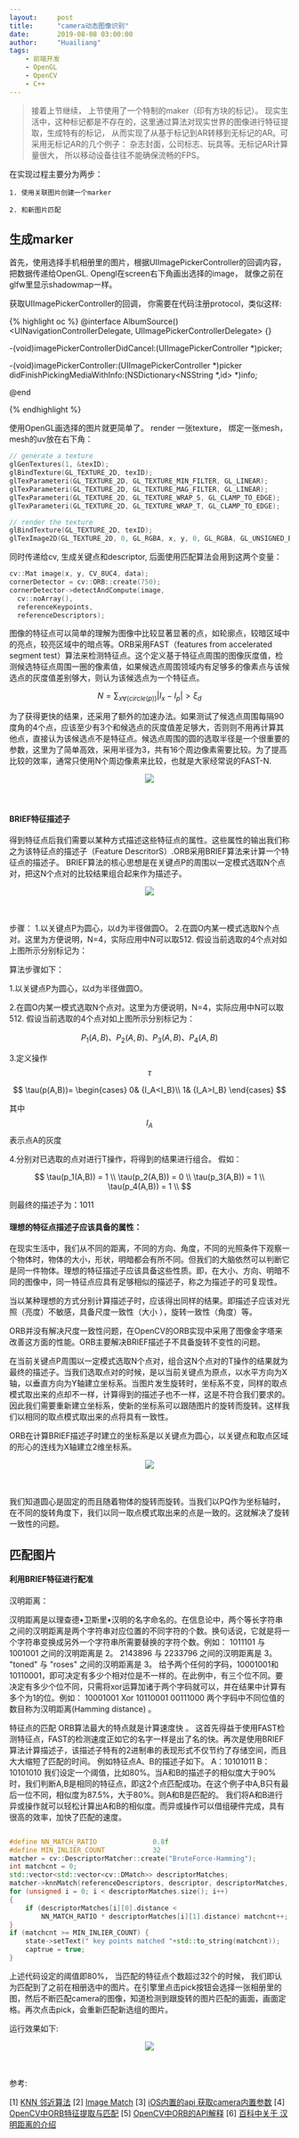 ```yaml
---
layout:     post
title:      "camera动态图像识别"
date:       2019-08-08 03:00:00
author:     "Huailiang"
tags:
    - 前端开发
    - OpenGL
    - OpenCV
    - C++
---
```




> 接着上节继续， 上节使用了一个特制的maker（印有方块的标记）。 现实生活中，这种标记都是不存在的，这里通过算法对现实世界的图像进行特征提取，生成特有的标记， 从而实现了从基于标记到AR转移到无标记的AR。可采用无标记AR的几个例子： 杂志封面，公司标志、玩具等。无标记AR计算量很大， 所以移动设备往往不能确保流畅的FPS。 

在实现过程主要分为两步：

```
1. 使用关联图片创建一个marker

2. 和新图片匹配
```

## 生成marker


首先，使用选择手机相册里的图片，根据UIImagePickerController的回调内容，把数据传递给OpenGL. Opengl在screen右下角画出选择的image， 就像之前在glfw里显示shadowmap一样。

获取UIImagePickerController的回调， 你需要在代码注册protocol，类似这样:

{% highlight oc %}
@interface AlbumSource() <UINavigationControllerDelegate, UIImagePickerControllerDelegate>
{}

-(void)imagePickerControllerDidCancel:(UIImagePickerController *)picker;

-(void)imagePickerController:(UIImagePickerController *)picker
 didFinishPickingMediaWithInfo:(NSDictionary<NSString *,id> *)info;

@end

{% endhighlight %}



使用OpenGL画选择的图片就更简单了。 render 一张texture， 绑定一张mesh， mesh的uv放在右下角：

```cpp
// generate a texture
glGenTextures(1, &texID);
glBindTexture(GL_TEXTURE_2D, texID);
glTexParameteri(GL_TEXTURE_2D, GL_TEXTURE_MIN_FILTER, GL_LINEAR);
glTexParameteri(GL_TEXTURE_2D, GL_TEXTURE_MAG_FILTER, GL_LINEAR);
glTexParameteri(GL_TEXTURE_2D, GL_TEXTURE_WRAP_S, GL_CLAMP_TO_EDGE);
glTexParameteri(GL_TEXTURE_2D, GL_TEXTURE_WRAP_T, GL_CLAMP_TO_EDGE);

// render the texture
glBindTexture(GL_TEXTURE_2D, texID);
glTexImage2D(GL_TEXTURE_2D, 0, GL_RGBA, x, y, 0, GL_RGBA, GL_UNSIGNED_BYTE, data);
```

同时传递给cv, 生成关键点和descriptor, 后面使用匹配算法会用到这两个变量：

```cpp
cv::Mat image(x, y, CV_8UC4, data);
cornerDetector = cv::ORB::create(750);
cornerDetector->detectAndCompute(image, 
  cv::noArray(), 
  referenceKeypoints, 
  referenceDescriptors);
```

图像的特征点可以简单的理解为图像中比较显著显著的点，如轮廓点，较暗区域中的亮点，较亮区域中的暗点等。ORB采用FAST（features from accelerated segment test）算法来检测特征点。这个定义基于特征点周围的图像灰度值，检测候选特征点周围一圈的像素值，如果候选点周围领域内有足够多的像素点与该候选点的灰度值差别够大，则认为该候选点为一个特征点。


$$ N =  \sum_{x∀(circle(p))}| I_x - I_p | > \xi_d $$

为了获得更快的结果，还采用了额外的加速办法。如果测试了候选点周围每隔90度角的4个点，应该至少有3个和候选点的灰度值差足够大，否则则不用再计算其他点，直接认为该候选点不是特征点。候选点周围的圆的选取半径是一个很重要的参数，这里为了简单高效，采用半径为3，共有16个周边像素需要比较。为了提高比较的效率，通常只使用N个周边像素来比较，也就是大家经常说的FAST-N.


<center><img src="/img/post-vr/vr1.png" /></center><br><br>



#### BRIEF特征描述子


得到特征点后我们需要以某种方式描述这些特征点的属性。这些属性的输出我们称之为该特征点的描述子（Feature DescritorS）.ORB采用BRIEF算法来计算一个特征点的描述子。
BRIEF算法的核心思想是在关键点P的周围以一定模式选取N个点对，把这N个点对的比较结果组合起来作为描述子。

<center><img src="/img/post-vr/vr9.png" /></center><br><br>

步骤：
1.以关键点P为圆心，以d为半径做圆O。
2.在圆O内某一模式选取N个点对。这里为方便说明，N=4，实际应用中N可以取512.
假设当前选取的4个点对如上图所示分别标记为：


算法步骤如下：

1.以关键点P为圆心，以d为半径做圆O。

2.在圆O内某一模式选取N个点对。这里为方便说明，N=4，实际应用中N可以取512. 假设当前选取的4个点对如上图所示分别标记为：

$$  P_1(A,B)、 P_2(A,B)、 P_3(A,B)、 P_4(A,B) $$

3.定义操作 $$\tau$$

$$
\tau(p(A,B))=
\begin{cases}
0& {I_A<I_B}\\
1& {I_A>I_B}
\end{cases}
$$

其中$$ I_A $$ 表示点A的灰度


4.分别对已选取的点对进行T操作，将得到的结果进行组合。 假如：

$$
\tau(p_1(A,B)) = 1 \\
\tau(p_2(A,B)) = 0 \\
\tau(p_3(A,B)) = 1 \\
\tau(p_4(A,B)) = 1 \\
$$

则最终的描述子为：1011


#### 理想的特征点描述子应该具备的属性：

在现实生活中，我们从不同的距离，不同的方向、角度，不同的光照条件下观察一个物体时，物体的大小，形状，明暗都会有所不同。但我们的大脑依然可以判断它是同一件物体。理想的特征描述子应该具备这些性质。即，在大小、方向、明暗不同的图像中，同一特征点应具有足够相似的描述子，称之为描述子的可复现性。

当以某种理想的方式分别计算描述子时，应该得出同样的结果。即描述子应该对光照（亮度）不敏感，具备尺度一致性（大小 ），旋转一致性（角度）等。

ORB并没有解决尺度一致性问题，在OpenCV的ORB实现中采用了图像金字塔来改善这方面的性能。ORB主要解决BRIEF描述子不具备旋转不变性的问题。

在当前关键点P周围以一定模式选取N个点对，组合这N个点对的T操作的结果就为最终的描述子。当我们选取点对的时候，是以当前关键点为原点，以水平方向为X轴，以垂直方向为Y轴建立坐标系。当图片发生旋转时，坐标系不变，同样的取点模式取出来的点却不一样，计算得到的描述子也不一样，这是不符合我们要求的。因此我们需要重新建立坐标系，使新的坐标系可以跟随图片的旋转而旋转。这样我们以相同的取点模式取出来的点将具有一致性。


ORB在计算BRIEF描述子时建立的坐标系是以关键点为圆心，以关键点和取点区域的形心的连线为X轴建立2维坐标系。

<center><img src="/img/post-vr/vr10.png" /></center><br><br>

我们知道圆心是固定的而且随着物体的旋转而旋转。当我们以PQ作为坐标轴时，在不同的旋转角度下，我们以同一取点模式取出来的点是一致的。这就解决了旋转一致性的问题。

## 匹配图片

#### 利用BRIEF特征进行配准

汉明距离：

汉明距离是以理查德•卫斯里•汉明的名字命名的。在信息论中，两个等长字符串之间的汉明距离是两个字符串对应位置的不同字符的个数。换句话说，它就是将一个字符串变换成另外一个字符串所需要替换的字符个数。例如：
1011101 与 1001001 之间的汉明距离是 2。
2143896 与 2233796 之间的汉明距离是 3。
"toned" 与 "roses" 之间的汉明距离是 3。
给予两个任何的字码，10001001和10110001，即可决定有多少个相对位是不一样的。在此例中，有三个位不同。要决定有多少个位不同，只需将xor运算加诸于两个字码就可以，并在结果中计算有多个为1的位。例如：
10001001
Xor 10110001
00111000
两个字码中不同位值的数目称为汉明距离(Hamming distance) 。


特征点的匹配
ORB算法最大的特点就是计算速度快 。 这首先得益于使用FAST检测特征点，FAST的检测速度正如它的名字一样是出了名的快。再次是使用BRIEF算法计算描述子，该描述子特有的2进制串的表现形式不仅节约了存储空间，而且大大缩短了匹配的时间。
例如特征点A、B的描述子如下。
A：10101011
B：10101010
我们设定一个阈值，比如80%。当A和B的描述子的相似度大于90%时，我们判断A,B是相同的特征点，即这2个点匹配成功。在这个例子中A,B只有最后一位不同，相似度为87.5%，大于80%。则A和B是匹配的。
我们将A和B进行异或操作就可以轻松计算出A和B的相似度。而异或操作可以借组硬件完成，具有很高的效率，加快了匹配的速度。


```cpp

#define NN_MATCH_RATIO              0.8f
#define MIN_INLIER_COUNT            32
matcher = cv::DescriptorMatcher::create("BruteForce-Hamming");
int matchcnt = 0;
std::vector<std::vector<cv::DMatch>> descriptorMatches;
matcher->knnMatch(referenceDescriptors, descriptor, descriptorMatches, 2);
for (unsigned i = 0; i < descriptorMatches.size(); i++)
{
    if (descriptorMatches[i][0].distance < 
        NN_MATCH_RATIO * descriptorMatches[i][1].distance) matchcnt++;
}
if (matchcnt >= MIN_INLIER_COUNT) {
    state->setText(" key points matched "+std::to_string(matchcnt));
    captrue = true;
}
```

上述代码设定的阈值即80%， 当匹配的特征点个数超过32个的时候， 我们即认为匹配到了之前在相册选中的图片。在引擎里点击pick按钮会选择一张相册里的图，然后不断匹配camera的图像，知道检测到跟旋转的图片匹配的画面，画面定格。再次点击pick，会重新匹配新选组的图片。

运行效果如下:

<center><img src="/img/post-vr/vr11.jpg" /></center><br><br>

参考:

[1] [KNN 邻近算法][i3]
[2] [Image Match][i2]
[3] [iOS内置的api 获取camera内置参数][i3]
[4] [OpenCV中ORB特征提取与匹配][i4]
[5] [OpenCV中ORB的API解释][i5]
[6] [百科中关于 汉明距离的介绍][i6]

[i1]: https://github.com/anandmuralidhar24/SimpleARAndroid
[i2]: http://www.anandmuralidhar.com/blog/android/simple-ar/
[i3]: https://baike.baidu.com/item/%E9%82%BB%E8%BF%91%E7%AE%97%E6%B3%95/1151153?fr=aladdin
[i4]: https://mp.weixin.qq.com/s/S4b1OGjRWX1kktefyHAo8A
[i5]: https://blog.csdn.net/weixin_41284198/article/details/81203577
[i6]: http://cvlabwww.epfl.ch/%7Elepetit/papers/calonder_eccv10.pdf
[i7]: https://baike.baidu.com/item/汉明距离/475174
